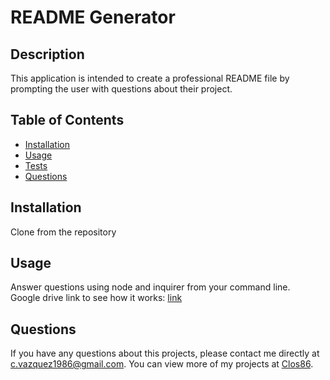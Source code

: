 # README Generator
    
  ## Description 
  This application is intended to create a professional README file by prompting the user with questions about their project.
  ## Table of Contents
  * [Installation](#installation)
  * [Usage](#usage) 
  * [Tests](#tests)
  * [Questions](#questions)
  
  ## Installation 
  Clone from the repository
  ## Usage 
  Answer questions using node and inquirer from your command line.  
  Google drive link to see how it works: [link](https://drive.google.com/file/d/1gef8zoK_zDXlTQzusk6SnymQBEeNpvEq/view?usp=sharing)
  
  ## Questions
  If you have any questions about this projects, please contact me directly at [c.vazquez1986@gmail.com](mailto:c.vazquez1986@gmail.com). You can view more of my projects at [Clos86](https://github.com/Clos86).
